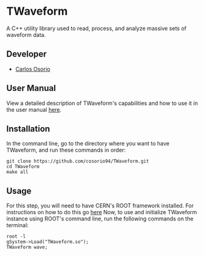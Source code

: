# TWaveform
A C++ utility library used to read, process, and analyze massive sets of waveform data.

## Developer
- [Carlos Osorio](https://github.com/cosorio94)

## User Manual
View a detailed description of TWaveform's capabilities and how to use it in the user manual [here](https://github.com/cosorio94/TWaveform/blob/master/UserManual.pdf).

## Installation
In the command line, go to the directory where you want to have TWaveform, and run these commands in order:
```
git clone https://github.com/cosorio94/TWaveform.git
cd TWaveform
make all
```

## Usage
For this step, you will need to have CERN's ROOT framework installed. For instructions on how to do this go [here](https://root.cern.ch/root/htmldoc/guides/users-guide/ROOTUsersGuide.html)
Now, to use and initialize TWaveform instance using ROOT's command line, run the following commands on the terminal:
```
root -l
gSystem->Load("TWaveform.so");
TWaveform wave;
```
